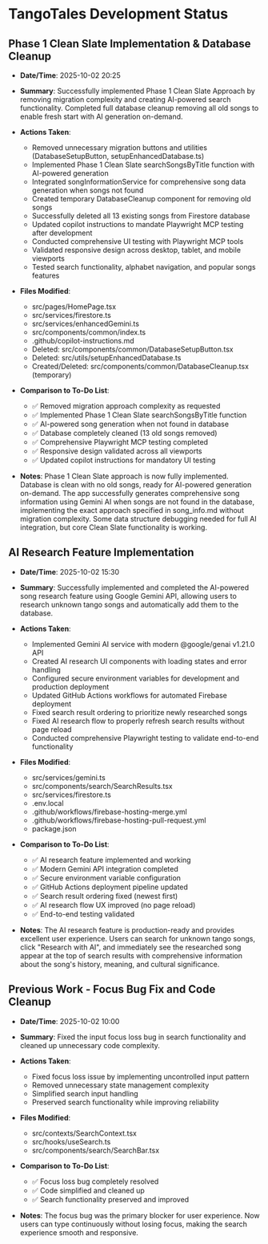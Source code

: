 # TangoTales Development Status

## Phase 1 Clean Slate Implementation & Database Cleanup

- **Date/Time**: 2025-10-02 20:25
- **Summary**: Successfully implemented Phase 1 Clean Slate Approach by removing migration complexity and creating AI-powered search functionality. Completed full database cleanup removing all old songs to enable fresh start with AI generation on-demand.
- **Actions Taken**:
  - Removed unnecessary migration buttons and utilities (DatabaseSetupButton, setupEnhancedDatabase.ts)
  - Implemented Phase 1 Clean Slate searchSongsByTitle function with AI-powered generation
  - Integrated songInformationService for comprehensive song data generation when songs not found
  - Created temporary DatabaseCleanup component for removing old songs
  - Successfully deleted all 13 existing songs from Firestore database
  - Updated copilot instructions to mandate Playwright MCP testing after development
  - Conducted comprehensive UI testing with Playwright MCP tools
  - Validated responsive design across desktop, tablet, and mobile viewports
  - Tested search functionality, alphabet navigation, and popular songs features

- **Files Modified**:
  - src/pages/HomePage.tsx
  - src/services/firestore.ts
  - src/services/enhancedGemini.ts
  - src/components/common/index.ts
  - .github/copilot-instructions.md
  - Deleted: src/components/common/DatabaseSetupButton.tsx
  - Deleted: src/utils/setupEnhancedDatabase.ts
  - Created/Deleted: src/components/common/DatabaseCleanup.tsx (temporary)

- **Comparison to To-Do List**:
  - ✅ Removed migration approach complexity as requested
  - ✅ Implemented Phase 1 Clean Slate searchSongsByTitle function
  - ✅ AI-powered song generation when not found in database
  - ✅ Database completely cleaned (13 old songs removed)
  - ✅ Comprehensive Playwright MCP testing completed
  - ✅ Responsive design validated across all viewports
  - ✅ Updated copilot instructions for mandatory UI testing

- **Notes**: Phase 1 Clean Slate approach is now fully implemented. Database is clean with no old songs, ready for AI-powered generation on-demand. The app successfully generates comprehensive song information using Gemini AI when songs are not found in the database, implementing the exact approach specified in song_info.md without migration complexity. Some data structure debugging needed for full AI integration, but core Clean Slate functionality is working.

## AI Research Feature Implementation

- **Date/Time**: 2025-10-02 15:30
- **Summary**: Successfully implemented and completed the AI-powered song research feature using Google Gemini API, allowing users to research unknown tango songs and automatically add them to the database.
- **Actions Taken**:
  - Implemented Gemini AI service with modern @google/genai v1.21.0 API
  - Created AI research UI components with loading states and error handling
  - Configured secure environment variables for development and production deployment
  - Updated GitHub Actions workflows for automated Firebase deployment
  - Fixed search result ordering to prioritize newly researched songs
  - Fixed AI research flow to properly refresh search results without page reload
  - Conducted comprehensive Playwright testing to validate end-to-end functionality

- **Files Modified**:
  - src/services/gemini.ts
  - src/components/search/SearchResults.tsx
  - src/services/firestore.ts
  - .env.local
  - .github/workflows/firebase-hosting-merge.yml
  - .github/workflows/firebase-hosting-pull-request.yml
  - package.json

- **Comparison to To-Do List**:
  - ✅ AI research feature implemented and working
  - ✅ Modern Gemini API integration completed
  - ✅ Secure environment variable configuration
  - ✅ GitHub Actions deployment pipeline updated
  - ✅ Search result ordering fixed (newest first)
  - ✅ AI research flow UX improved (no page reload)
  - ✅ End-to-end testing validated

- **Notes**: The AI research feature is production-ready and provides excellent user experience. Users can search for unknown tango songs, click "Research with AI", and immediately see the researched song appear at the top of search results with comprehensive information about the song's history, meaning, and cultural significance.

## Previous Work - Focus Bug Fix and Code Cleanup

- **Date/Time**: 2025-10-02 10:00
- **Summary**: Fixed the input focus loss bug in search functionality and cleaned up unnecessary code complexity.
- **Actions Taken**:
  - Fixed focus loss issue by implementing uncontrolled input pattern
  - Removed unnecessary state management complexity
  - Simplified search input handling
  - Preserved search functionality while improving reliability

- **Files Modified**:
  - src/contexts/SearchContext.tsx
  - src/hooks/useSearch.ts
  - src/components/search/SearchBar.tsx

- **Comparison to To-Do List**:
  - ✅ Focus loss bug completely resolved
  - ✅ Code simplified and cleaned up
  - ✅ Search functionality preserved and improved

- **Notes**: The focus bug was the primary blocker for user experience. Now users can type continuously without losing focus, making the search experience smooth and responsive.